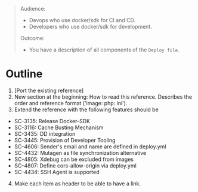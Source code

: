 > Audience:
>
> - Devops who use docker/sdk for CI and CD.
> - Developers who use docker/sdk for development.
>
> Outcome:
> - You have a description of all components of the `Deploy file`.

# Outline

1. [Port the existing reference]
2. New section at the beginning: How to read this reference. Describes the order and reference format ('image: php: ini').
3. Extend the reference with the following features should be
- SC-3135: Release Docker-SDK
- SC-3116: Cache Busting Mechanism
- SC-3435: DD integration
- SC-3445: Provision of Developer Tooling
- SC-4606: Sender's email and name are defined in deploy.yml
- SC-4432: Mutagen as file synchronization alternative
- SC-4805: Xdebug can be excluded from images
- SC-4807: Define cors-allow-origin via deploy.yml
- SC-4434: SSH Agent is supported
4. Make each item as header to be able to have a link.
